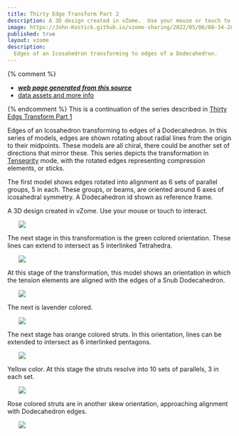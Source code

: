 ```yaml
---
title: Thirty Edge Transform Part 2
description: A 3D design created in vZome.  Use your mouse or touch to interact.
image: https://John-Kostick.github.io/vzome-sharing/2022/05/06/08-34-28-Red-6/Red-6.png
published: true
layout: vzome
description:
  Edges of an Icosahedron transforming to edges of a Dodecahedron. 
---
```


{% comment %}
 - [***web page generated from this source***](<https://John-Kostick.github.io/vzome-sharing/2022/05/06/Red-6-08-34-28.html>)
 - [data assets and more info](<https://github.com/John-Kostick/vzome-sharing/tree/main/2022/05/06/08-34-28-Red-6/>)
 
{% endcomment %}
This is a continuation of the series described in [Thirty Edgs Transform Part 1](https://john-kostick.github.io/vzome-sharing/2022/05/06/Thirty-Edge-Transform-08-27-17.html)

  Edges of an Icosahedron transforming to edges of a Dodecahedron. In this series of models, edges are shown rotating about radial lines from the origin to their midpoints. These models are all chiral, there could be another set of directions that mirror these.  This series depicts the transformation in [Tensegrity](https://en.wikipedia.org/wiki/Tensegrity) mode, with the rotated edges representing compression elements, or sticks. 
  
The first model shows edges rotated into alignment as 6 sets of parallel groups, 5 in each.  These groups, or beams, are oriented around 6 axes of icosahedral symmetry. A Dodecahedron id shown as reference frame.
  

A 3D design created in vZome.  Use your mouse or touch to interact.

<vzome-viewer style="width: 87%; height: 60vh; margin: 5%"
       src="https://John-Kostick.github.io/vzome-sharing/2022/05/06/08-34-28-Red-6/Red-6.vZome" >
  <img src="https://John-Kostick.github.io/vzome-sharing/2022/05/06/08-34-28-Red-6/Red-6.png" />
</vzome-viewer>

The next stage in this transformation is the green colored orientation.  These lines can extend to intersect as 5 interlinked Tetrahedra.  

<vzome-viewer style="width: 87%; height: 60vh; margin: 5%"
      src="https://John-Kostick.github.io/vzome-sharing/2022/05/06/08-37-11-Green-6/Green-6.vZome" >
 <img src="https://John-Kostick.github.io/vzome-sharing/2022/05/06/08-37-11-Green-6/Green-6.png" />
</vzome-viewer>

At this stage of the transformation, this model shows an orientation in which the tension elements are aligned with the edges of a Snub Dodecahedron.  

<vzome-viewer style="width: 87%; height: 60vh; margin: 5%"
      src="https://John-Kostick.github.io/vzome-sharing/2022/05/06/08-35-49-Snub-dodeca-as-tensegrity/Snub-dodeca-as-tensegrity.vZome" >
 <img src="https://John-Kostick.github.io/vzome-sharing/2022/05/06/08-35-49-Snub-dodeca-as-tensegrity/Snub-dodeca-as-tensegrity.png" />
</vzome-viewer>

The next is lavender colored.  

<vzome-viewer style="width: 87%; height: 60vh; margin: 5%"
      src="https://John-Kostick.github.io/vzome-sharing/2022/05/06/08-35-13-Lavender-7/Lavender-7.vZome" >
 <img src="https://John-Kostick.github.io/vzome-sharing/2022/05/06/08-35-13-Lavender-7/Lavender-7.png" />
</vzome-viewer>

The next stage has orange colored struts.  In this orientation, lines can be extended to intersect as 6 interlinked pentagons.

<vzome-viewer style="width: 87%; height: 60vh; margin: 5%"
      src="https://John-Kostick.github.io/vzome-sharing/2022/05/06/08-41-50-Orange-8/Orange-8.vZome" >
 <img src="https://John-Kostick.github.io/vzome-sharing/2022/05/06/08-41-50-Orange-8/Orange-8.png" />
</vzome-viewer>

Yellow color.  At this stage the struts resolve into 10 sets of parallels, 3 in each set.

<vzome-viewer style="width: 87%; height: 60vh; margin: 5%"
      src="https://John-Kostick.github.io/vzome-sharing/2022/05/06/08-51-54-Yellow-9/Yellow-9.vZome" >
 <img src="https://John-Kostick.github.io/vzome-sharing/2022/05/06/08-51-54-Yellow-9/Yellow-9.png" />
</vzome-viewer>

Rose colored struts are in another skew orientation, approaching alignment with Dodecahedron edges.  

<vzome-viewer style="width: 87%; height: 60vh; margin: 5%"
      src="https://John-Kostick.github.io/vzome-sharing/2022/05/06/08-54-53-Rose-10/Rose-10.vZome" >
 <img src="https://John-Kostick.github.io/vzome-sharing/2022/05/06/08-54-53-Rose-10/Rose-10.png" />
</vzome-viewer>



